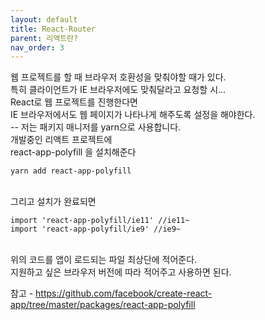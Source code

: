 ```yaml
---
layout: default
title: React-Router
parent: 리액트란?
nav_order: 3
---
```


웹 프로젝트를 할 때 브라우저 호환성을 맞춰야할 때가 있다.
<br/>
특히 클라이언트가 IE 브라우저에도 맞춰달라고 요청할 시...
<br/>
React로 웹 프로젝트를 진행한다면<br/>
IE 브라우저에서도 웹 페이지가 나타나게 해주도록 설정을 해야한다.
<br/>
-- 저는 패키지 매니저를 yarn으로 사용합니다.
<br/>
개발중인 리액트 프로젝트에
<br/>
react-app-polyfill 을 설치해준다
<br/>

```
yarn add react-app-polyfill
```

<br/>
그리고 설치가 완료되면
<br/>

```
import 'react-app-polyfill/ie11' //ie11~
import 'react-app-polyfill/ie9' //ie9~
```	

<br/>
위의 코드를 앱이 로드되는 파일 최상단에 적어준다.
<br/>
지원하고 싶은 브라우저 버전에 따라 적어주고 사용하면 된다.
<br/>

참고 - <https://github.com/facebook/create-react-app/tree/master/packages/react-app-polyfill>
